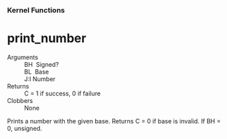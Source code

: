 ### Kernel Functions
# print_number
<dl>
	<dt>Arguments</dt>
	<dd>BH&nbsp;&nbsp;Signed?</dd>
	<dd>BL&nbsp;&nbsp;Base</dd>
	<dd>J:I&nbsp;Number</dd>
	<dt>Returns</dt>
	<dd>C = 1 if success, 0 if failure</dd>
	<dt>Clobbers</dt>
	<dd>None</dd>
</dl>

 Prints a number with the given base. Returns C = 0 if base is invalid. If BH = 0, unsigned.
